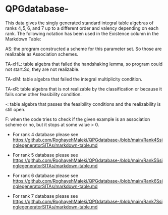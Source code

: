 # QPGdatabase-
This data gives the singly generated standard integral table algebras of ranks $4, 5, 6,$ and $7$ up to a different order and valency depending on each rank.
The following notation has been used in the Existence column in the Markdown Table:

AS: the program constructed a scheme for this parameter set.  So those are realizable as Association schemes.

TA-xHL: table algebra that failed the handshaking lemma, so program could not start.So, they are not realizable.

TA-xIM: table algebra that failed the integral multiplicity condition.

TA-xR: table algebra that is not realizable by the classification or because it fails some other feasibility condition.

-:  table algebra that passes the feasibility conditions and the realizability is still open.

F: when the code tries to check if the given example is an association scheme or no, but it stops at some value > 0. 

* For rank 4 database please see https://github.com/RoghayehMaleki/QPGdatabase-/blob/main/Rank4SsinglegeneratorSITAs/markdown-table.md

* For rank 5 database please see https://github.com/RoghayehMaleki/QPGdatabase-/blob/main/Rank5SsinglegeneratorSITAs/markdown-table.md

* For rank 6 database please see https://github.com/RoghayehMaleki/QPGdatabase-/blob/main/Rank6SsinglegeneratorSITAs/markdown-table.md

* For rank 7 database please see https://github.com/RoghayehMaleki/QPGdatabase-/blob/main/Rank7SsinglegeneratorSITAs/markdown-table.md